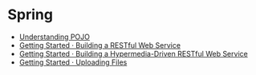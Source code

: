 # Spring

-	[Understanding POJO](https://spring.io/understanding/POJO)
-	[Getting Started · Building a RESTful Web Service](https://spring.io/guides/gs/rest-service/)
-	[Getting Started · Building a Hypermedia-Driven RESTful Web Service](https://spring.io/guides/gs/rest-hateoas/)
-	[Getting Started · Uploading Files](https://spring.io/guides/gs/uploading-files/)